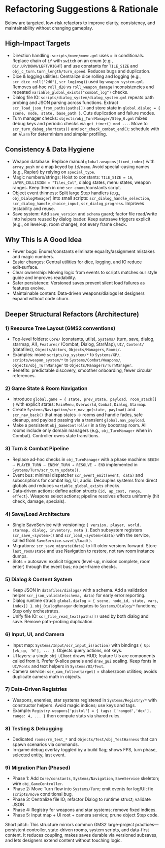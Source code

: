 # Refactoring Suggestions & Rationale

Below are targeted, low-risk refactors to improve clarity, consistency, and maintainability without changing gameplay.

## High-Impact Targets
- Direction handling: `scripts/move/move.gml` uses `=` in conditionals. Replace chain of `if` with `switch` on an enum (e.g., `Dir.UP/DOWN/LEFT/RIGHT`) and use constants for `TILE_SIZE` and `obj_c_turn.turn_length/turn_speed`. Reduces bugs and duplication.
- Dice & logging utilities: Centralize dice rolling and logging (e.g., `scr_dice_roll("2d6")`, `scr_log(msg)`) used by `weapon_system.gml`. Removes ad‑hoc `roll_d20` vs `roll_weapon_damage` inconsistencies and repeated `variable_global_exists("combat_log")` checks.
- Dialog file IO: `scripts/dialog_system/dialog_system.gml` repeats path probing and JSON parsing across functions. Extract `scr_load_json_from_paths(paths[])` and store state in `global.dialog = { scene, node, state, base_path }`. Cuts duplication and failure modes.
- Turn manager checks: `objects/obj_TurnManager/Step_0.gml` mixes debug keys and periodic checks via `get_timer() mod ...`. Move to `scr_turn_debug_shortcuts()` and `scr_check_combat_end()`; schedule with an `Alarm` for determinism and simpler profiling.

## Consistency & Data Hygiene
- Weapon database: Replace manual `global.weapons[fixed_index]` with `array_push` or a map keyed by `id/name`. Avoid special-casing names (e.g., Rapier) by relying on `special_type`.
- Magic numbers/strings: Hoist to constants: `TILE_SIZE = 16`, `LAYER_COLLISION = "Tiles_Col"`, dialog states, menu states, weapon ranges. Keep them in one `scr_enums`/constants script.
- Object event thinness: Split large Step handlers (e.g., `obj_DialogManager`) into small scripts: `scr_dialog_handle_selection`, `scr_dialog_handle_choice_input`, `scr_dialog_progress`. Improves testability and reuse.
- Save system: Add `save_version` and `schema` guard; factor file read/write into helpers reused by dialog loader. Keep autosave triggers explicit (e.g., on level‑up, room change), not every frame check.

## Why This Is A Good Idea
- Fewer bugs: Enums/constants eliminate equality/assignment mistakes and magic numbers.
- Easier changes: Central utilities for dice, logging, and IO reduce edit‑surface.
- Clear ownership: Moving logic from events to scripts matches our style guide and improves readability.
- Safer persistence: Versioned saves prevent silent load failures as features evolve.
- Maintainable content: Data‑driven weapons/dialogs let designers expand without code churn.

## Deeper Structural Refactors (Architecture)

### 1) Resource Tree Layout (GMS2 conventions)
- Top-level folders: `Core/` (constants, utils), `Systems/` (turn, save, dialog, starmap, AI), `Features/` (Combat, Dialog, StarMap), `UI/`, `Content/` (datafiles), `Objects/Actors`, `Objects/Managers`, `Rooms/`.
- Examples: move `scripts/xp_system/*` to `Systems/XP/`, `scripts/weapon_system/*` to `Systems/Combat/Weapons/`, `objects/obj_TurnManager` to `Objects/Managers/TurnManager`.
- Benefits: predictable discovery, smoother onboarding, fewer circular references.

### 2) Game State & Room Navigation
- Introduce `global.game = { state, prev_state, payload, room_stack[] }` with explicit states: `MainMenu`, `Overworld`, `Combat`, `Dialog`, `Starmap`.
- Create `Systems/Navigation/scr_nav_go(state, payload)` and `scr_nav_back()` that map states → rooms and handle fades, safe cleanup, and payload passing via a transient `global.nav_payload`.
- Make a persistent `obj_GameController` in a tiny bootstrap room. All rooms include only domain managers (e.g., `obj_TurnManager` when in Combat). Controller owns state transitions.

### 3) Turn & Combat Pipeline
- Replace ad-hoc checks in `obj_TurnManager` with a phase machine: `BEGIN → PLAYER_TURN → ENEMY_TURN → RESOLVE → END` implemented in `Systems/Turn/scr_turn_update()`.
- Event bus: minimal dispatcher `scr_event_emit(event, data)` and subscriptions for combat log, UI, audio. Decouples systems from direct globals and reduces `variable_global_exists` checks.
- Data-driven actions: define action structs `{id, ap_cost, range, effect}`. Weapons select actions; pipeline resolves effects uniformly (hit check, damage, specials).

### 4) Save/Load Architecture
- Single SaveService with versioning: `{ version, player, world, starmap, dialog, inventory, meta }`. Each subsystem registers `scr_save_<system>()` and `scr_load_<system>(data)` with the service, called from `SaveService.save()`/`load()`.
- Migrations: `scr_save_migrate(data)` to lift older versions forward. Store `last_room/state` and use Navigation to restore, not raw room instance dumps.
- Slots + autosave: explicit triggers (level-up, mission complete, room enter) through the event bus; no per-frame checks.

### 5) Dialog & Content System
- Keep JSON in `datafiles/dialogs/` with a schema. Add a validation helper `scr_json_validate(schema, data)` for early error reporting.
- Dialog runtime struct: `global.dialog = { scene, node_id, state, vars, index[] }`. `obj_DialogManager` delegates to `Systems/Dialog/*` functions; Step only orchestrates.
- Unify file IO: `scr_file_read_text(paths[])` used by both dialog and save. Remove path-probing duplication.

### 6) Input, UI, and Camera
- Input map: `Systems/Input/scr_input_is(action)` with bindings `{ Up: [vk_up, 'W'], ... }`. Objects query actions, not keys.
- UI layers: a single `obj_UIRoot` draws HUD; feature UIs are components called from it. Prefer 9-slice panels and `draw_gui` scaling. Keep fonts in `UI/Fonts` and text helpers in `Systems/UI/Text`.
- Camera service: `scr_cam_follow(target)` + shake/zoom utilities; avoids duplicate camera math in objects.

### 7) Data-Driven Registries
- Weapons, enemies, star systems registered in `Systems/Registry/*` with constructor helpers. Avoid magic indices; use keys and tags.
- Example: `Registry.weapons['pistol'] = { tags: ['ranged','dex'], range: 4, ... }` then compute stats via shared rules.

### 8) Testing & Debugging
- Dedicated `rooms/rm_test_*` and `Objects/Test/obj_TestHarness` that can spawn scenarios via commands.
- In-game debug overlay toggled by a build flag; shows FPS, turn phase, selected entity, last event.

### 9) Migration Plan (Phased)
- Phase 1: Add `Core/constants`, `Systems/Navigation`, `SaveService` skeleton; wire `obj_GameController`.
- Phase 2: Move Turn flow into `Systems/Turn`; emit events for log/UI; fix `scripts/move` conditional bug.
- Phase 3: Centralize file IO; refactor Dialog to runtime struct; validate JSON.
- Phase 4: Registry for weapons and star systems; remove fixed indices.
- Phase 5: Input map + UI root + camera service; prune object Step code.

Short pitch: This structure mirrors common GMS2 large-project practices—persistent controller, state-driven rooms, system scripts, and data-first content. It reduces coupling, makes saves durable via versioned subsaves, and lets designers extend content without touching logic.
